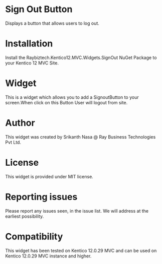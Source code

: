 # Sign Out Button

Displays a button that allows users to log out.

# Installation

Install the Raybiztech.Kentico12.MVC.Widgets.SignOut NuGet Package to your Kentico 12 MVC Site.

# Widget

This is a widget which allows you to add a SignoutButton to your screen.When click on this Button User will logout from site.

# Author

This widget was created by Srikanth Nasa @ Ray Business Technologies Pvt Ltd.

# License

This widget is provided under MIT license.

# Reporting issues

Please report any issues seen, in the issue list. We will address at the earliest possibility.

# Compatibility

This widget has been tested on Kentico 12.0.29 MVC and can be used on Kentico 12.0.29 MVC instance and higher.

